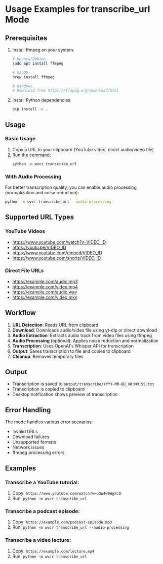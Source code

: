 # Usage Examples for transcribe_url Mode

## Prerequisites

1. Install ffmpeg on your system:
   ```bash
   # Ubuntu/Debian
   sudo apt install ffmpeg
   
   # macOS
   brew install ffmpeg
   
   # Windows
   # Download from https://ffmpeg.org/download.html
   ```

2. Install Python dependencies:
   ```bash
   pip install -e .
   ```

## Usage

### Basic Usage

1. Copy a URL to your clipboard (YouTube video, direct audio/video file)
2. Run the command:
   ```bash
   python -m wvcr transcribe_url
   ```

### With Audio Processing

For better transcription quality, you can enable audio processing (normalization and noise reduction):
```bash
python -m wvcr transcribe_url --audio-processing
```

## Supported URL Types

### YouTube Videos
- https://www.youtube.com/watch?v=VIDEO_ID
- https://youtu.be/VIDEO_ID
- https://www.youtube.com/embed/VIDEO_ID
- https://www.youtube.com/shorts/VIDEO_ID

### Direct File URLs
- https://example.com/audio.mp3
- https://example.com/video.mp4
- https://example.com/audio.wav
- https://example.com/video.mkv

## Workflow

1. **URL Detection**: Reads URL from clipboard
2. **Download**: Downloads audio/video file using yt-dlp or direct download
3. **Audio Extraction**: Extracts audio track from video files using ffmpeg
4. **Audio Processing** (optional): Applies noise reduction and normalization
5. **Transcription**: Uses OpenAI's Whisper API for transcription
6. **Output**: Saves transcription to file and copies to clipboard
7. **Cleanup**: Removes temporary files

## Output

- Transcription is saved to `output/transcribe/YYYY-MM-DD_HH:MM:SS.txt`
- Transcription is copied to clipboard
- Desktop notification shows preview of transcription

## Error Handling

The mode handles various error scenarios:
- Invalid URLs
- Download failures
- Unsupported formats
- Network issues
- ffmpeg processing errors

## Examples

### Transcribe a YouTube tutorial:
1. Copy: `https://www.youtube.com/watch?v=dQw4w9WgXcQ`
2. Run: `python -m wvcr transcribe_url`

### Transcribe a podcast episode:
1. Copy: `https://example.com/podcast-episode.mp3`
2. Run: `python -m wvcr transcribe_url --audio-processing`

### Transcribe a video lecture:
1. Copy: `https://example.com/lecture.mp4`
2. Run: `python -m wvcr transcribe_url`
